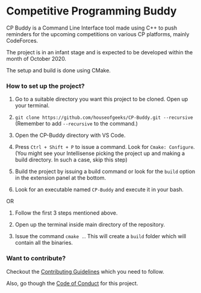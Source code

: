 # Competitive Programming Buddy

CP Buddy is a Command Line Interface tool made using C++ to push reminders for the
upcoming competitions on various CP platforms, mainly CodeForces.

The project is in an infant stage and is expected to be developed within the
month of October 2020.

The setup and build is done using CMake.

### How to set up the project?

1. Go to a suitable directory you want this project to be cloned. Open up your terminal.

1. `git clone https://github.com/houseofgeeks/CP-Buddy.git --recursive`
 (Remember to add `--recursive` to the command.)

1. Open the CP-Buddy directory with VS Code.

1. Press `Ctrl + Shift + P` to issue a command. Look for `Cmake: Configure`.
(You might see your Intellisense picking the project up and making a build directory.
In such a case, skip this step)

1. Build the project by issuing a build command or look for the `build` option in the 
extension panel at the bottom.

1. Look for an executable named `CP-Buddy` and execute it in your bash.

OR

1. Follow the first 3 steps mentioned above.

1. Open up the terminal inside main directory of the repository.

1. Issue the command `cmake .`. This will create a `build` folder which will contain all
the binaries.

### Want to contribute?

Checkout the [Contributing Guidelines](.github/CONTRIBUTING.md) which you need to follow.

Also, go though the [Code of Conduct](.github/CODE_OF_CONDUCT.md) for this project.